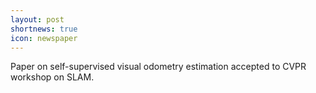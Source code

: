 ```yaml
---
layout: post
shortnews: true
icon: newspaper
---
```


Paper on self-supervised visual odometry estimation accepted to CVPR workshop on SLAM.
